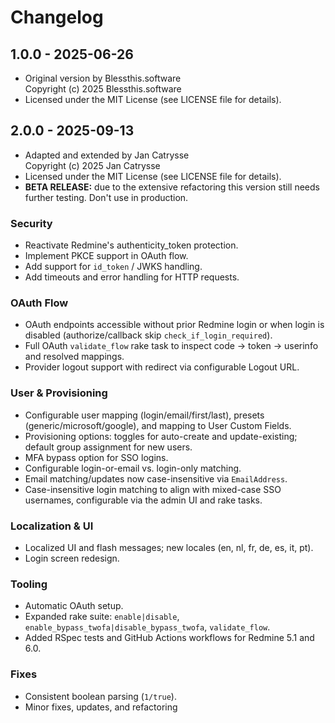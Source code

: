 # Changelog

## 1.0.0 - 2025-06-26
- Original version by Blessthis.software  
  Copyright (c) 2025 Blessthis.software
- Licensed under the MIT License (see LICENSE file for details).

## 2.0.0 - 2025-09-13
- Adapted and extended by Jan Catrysse  
  Copyright (c) 2025 Jan Catrysse
- Licensed under the MIT License (see LICENSE file for details).
- **BETA RELEASE:** due to the extensive refactoring this version still needs further testing.
   Don't use in production.

### Security
- Reactivate Redmine's authenticity_token protection.
- Implement PKCE support in OAuth flow.
- Add support for `id_token` / JWKS handling.
- Add timeouts and error handling for HTTP requests.

### OAuth Flow
- OAuth endpoints accessible without prior Redmine login or when login is disabled (authorize/callback skip `check_if_login_required`).
- Full OAuth `validate_flow` rake task to inspect code → token → userinfo and resolved mappings.
- Provider logout support with redirect via configurable Logout URL.

### User & Provisioning
- Configurable user mapping (login/email/first/last), presets (generic/microsoft/google), and mapping to User Custom Fields.
- Provisioning options: toggles for auto-create and update-existing; default group assignment for new users.
- MFA bypass option for SSO logins.
- Configurable login-or-email vs. login-only matching.
- Email matching/updates now case-insensitive via `EmailAddress`.
- Case-insensitive login matching to align with mixed-case SSO usernames, configurable via the admin UI and rake tasks.

### Localization & UI
- Localized UI and flash messages; new locales (en, nl, fr, de, es, it, pt).
- Login screen redesign.

### Tooling
- Automatic OAuth setup.
- Expanded rake suite: `enable|disable`, `enable_bypass_twofa|disable_bypass_twofa`, `validate_flow`.
- Added RSpec tests and GitHub Actions workflows for Redmine 5.1 and 6.0.

### Fixes
- Consistent boolean parsing (`1/true`).
- Minor fixes, updates, and refactoring
